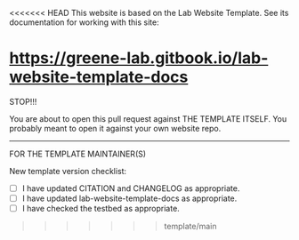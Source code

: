 <<<<<<< HEAD
This website is based on the Lab Website Template.
See its documentation for working with this site:

https://greene-lab.gitbook.io/lab-website-template-docs
=======
STOP!!!

You are about to open this pull request against THE TEMPLATE ITSELF. You probably meant to open it against your own website repo.

---

FOR THE TEMPLATE MAINTAINER(S)

New template version checklist:

- [ ] I have updated CITATION and CHANGELOG as appropriate.
- [ ] I have updated lab-website-template-docs as appropriate.
- [ ] I have checked the testbed as appropriate.
>>>>>>> template/main
